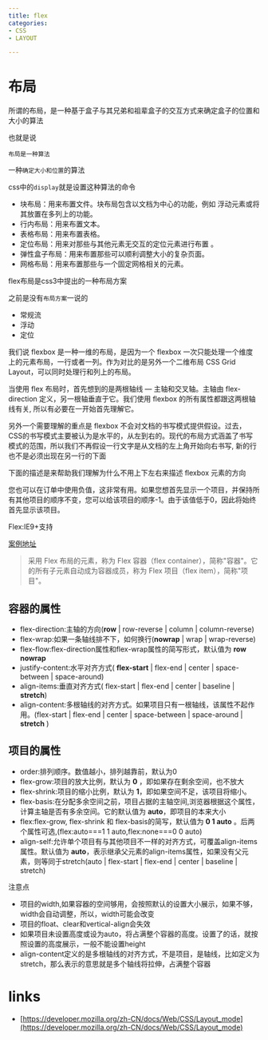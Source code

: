 ```yaml
---
title: flex
categories: 
- CSS
- LAYOUT

---
```


# 布局

所谓的布局，是一种基于盒子与其兄弟和祖辈盒子的交互方式来确定盒子的位置和大小的算法

也就是说

`布局是一种算法`

一种`确定大小和位置`的算法

css中的`display`就是设置这种算法的命令


- 块布局：用来布置文件。块布局包含以文档为中心的功能，例如 浮动元素或将其放置在多列上的功能。
- 行内布局：用来布置文本。
- 表格布局：用来布置表格。
- 定位布局：用来对那些与其他元素无交互的定位元素进行布置 。
- 弹性盒子布局：用来布置那些可以顺利调整大小的复杂页面。
- 网格布局：用来布置那些与一个固定网格相关的元素。

flex布局是css3中提出的一种布局方案

之前是没有`布局方案`一说的


- 常规流
- 浮动
- 定位








我们说 flexbox 是一种一维的布局，是因为一个 flexbox 一次只能处理一个维度上的元素布局，一行或者一列。作为对比的是另外一个二维布局 CSS Grid Layout，可以同时处理行和列上的布局。



当使用 flex 布局时，首先想到的是两根轴线 — 主轴和交叉轴。主轴由 flex-direction 定义，另一根轴垂直于它。我们使用 flexbox 的所有属性都跟这两根轴线有关, 所以有必要在一开始首先理解它。



另外一个需要理解的重点是 flexbox 不会对文档的书写模式提供假设。过去，CSS的书写模式主要被认为是水平的，从左到右的。现代的布局方式涵盖了书写模式的范围，所以我们不再假设一行文字是从文档的左上角开始向右书写, 新的行也不是必须出现在另一行的下面


下面的描述是来帮助我们理解为什么不用上下左右来描述 flexbox 元素的方向






您也可以在订单中使用负值，这非常有用。如果您想首先显示一个项目，并保持所有其他项目的顺序不变，您可以给该项目的顺序-1。由于该值低于0，因此将始终首先显示该项目。










Flex:IE9+支持

[案例地址](http://static.vgee.cn/static/index.html)


> 采用 Flex 布局的元素，称为 Flex 容器（flex container），简称"容器"。它的所有子元素自动成为容器成员，称为 Flex 项目（flex item），简称"项目"。


## 容器的属性
- flex-direction:主轴的方向(**row** | row-reverse | column | column-reverse)
- flex-wrap:如果一条轴线排不下，如何换行(**nowrap** | wrap | wrap-reverse)
- flex-flow:flex-direction属性和flex-wrap属性的简写形式，默认值为 **row nowrap**
- justify-content:水平对齐方式( **flex-start** | flex-end | center | space-between | space-around)
- align-items:垂直对齐方式( flex-start | flex-end | center | baseline | **stretch**)
- align-content:多根轴线的对齐方式。如果项目只有一根轴线，该属性不起作用。(flex-start | flex-end | center | space-between | space-around | **stretch** )


## 项目的属性
- order:排列顺序。数值越小，排列越靠前，默认为0
- flex-grow:项目的放大比例，默认为 **0** ，即如果存在剩余空间，也不放大
- flex-shrink:项目的缩小比例，默认为 **1**，即如果空间不足，该项目将缩小。
- flex-basis:在分配多余空间之前，项目占据的主轴空间,浏览器根据这个属性，计算主轴是否有多余空间。它的默认值为 **auto**，即项目的本来大小
- flex:flex-grow, flex-shrink 和 flex-basis的简写，默认值为 **0 1 auto** 。后两个属性可选,(flex:auto===1 1 auto,flex:none===0 0 auto)
- align-self:允许单个项目有与其他项目不一样的对齐方式，可覆盖align-items属性。默认值为 **auto**，表示继承父元素的align-items属性，如果没有父元素，则等同于stretch(auto | flex-start | flex-end | center | baseline | stretch)

注意点
- 项目的width,如果容器的空间够用，会按照默认的设置大小展示，如果不够，width会自动调整，所以，width可能会改变
- 项目的float、clear和vertical-align会失效
- 如果项目未设置高度或设为auto，将占满整个容器的高度。设置了的话，就按照设置的高度展示，一般不能设置height
- align-content定义的是多根轴线的对齐方式，不是项目，是轴线，比如定义为stretch，那么表示的意思就是多个轴线将拉伸，占满整个容器



# links
- [https://developer.mozilla.org/zh-CN/docs/Web/CSS/Layout_mode](https://developer.mozilla.org/zh-CN/docs/Web/CSS/Layout_mode)